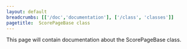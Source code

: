 ```yaml
---
layout: default
breadcrumbs: [['/doc','documentation'], ['/class', 'classes']]
pagetitle:  ScorePageBase class
---
```


This page will contain documentation about the ScorePageBase class.


